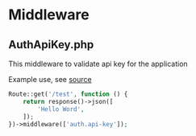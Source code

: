 # Middleware

## AuthApiKey.php

This middleware to validate api key for the application

Example use, see [source](https://github.com/karuhun-developer/template-laravel-livewire/blob/main/app/Http/Middleware/AuthApiKey.php)

```php
Route::get('/test', function () {
    return response()->json([
        'Hello Word',
    ]);
})->middleware(['auth.api-key']);
```
